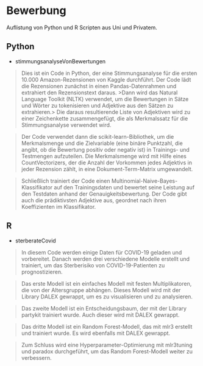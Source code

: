 # Bewerbung
Auflistung von Python und R Scripten aus Uni und Privatem.


## Python

- stimmungsanalyseVonBewertungen
>Dies ist ein Code in Python, der eine Stimmungsanalyse für die ersten 10.000 Amazon-Rezensionen von Kaggle durchführt. Der Code lädt die Rezensionen zunächst in einen Pandas-Datenrahmen und extrahiert den Rezensionstext daraus. >Dann wird das Natural Language Toolkit (NLTK) verwendet, um die Bewertungen in Sätze und Wörter zu tokenisieren und Adjektive aus den Sätzen zu extrahieren.> Die daraus resultierende Liste von Adjektiven wird zu einer Zeichenkette zusammengefügt, die als Merkmalssatz für die Stimmungsanalyse verwendet wird.

>Der Code verwendet dann die scikit-learn-Bibliothek, um die Merkmalsmenge und die Zielvariable (eine binäre Punktzahl, die angibt, ob die Bewertung positiv oder negativ ist) in Trainings- und Testmengen aufzuteilen. Die Merkmalsmenge wird mit Hilfe eines CountVectorizers, der die Anzahl der Vorkommen jedes Adjektivs in jeder Rezension zählt, in eine Dokument-Term-Matrix umgewandelt.

>Schließlich trainiert der Code einen Multinomial-Naive-Bayes-Klassifikator auf den Trainingsdaten und bewertet seine Leistung auf den Testdaten anhand der Genauigkeitsbewertung. Der Code gibt auch die prädiktivsten Adjektive aus, geordnet nach ihren Koeffizienten im Klassifikator.


## R

- sterberateCovid 
> In diesem Code werden einige Daten für COVID-19 geladen und vorbereitet. Danach werden drei verschiedene Modelle erstellt und trainiert, um das Sterberisiko von COVID-19-Patienten zu prognostizieren.

>Das erste Modell ist ein einfaches Modell mit festen Multiplikatoren, die von der Altersgruppe abhängen. Dieses Modell wird mit der Library DALEX gewrappt, um es zu visualisieren und zu analysieren.

>Das zweite Modell ist ein Entscheidungsbaum, der mit der Library partykit trainiert wurde. Auch dieser wird mit DALEX gewrappt.

>Das dritte Modell ist ein Random Forest-Modell, das mit mlr3 erstellt und trainiert wurde. Es wird ebenfalls mit DALEX gewrappt.

>Zum Schluss wird eine Hyperparameter-Optimierung mit mlr3tuning und paradox durchgeführt, um das Random Forest-Modell weiter zu verbessern.
